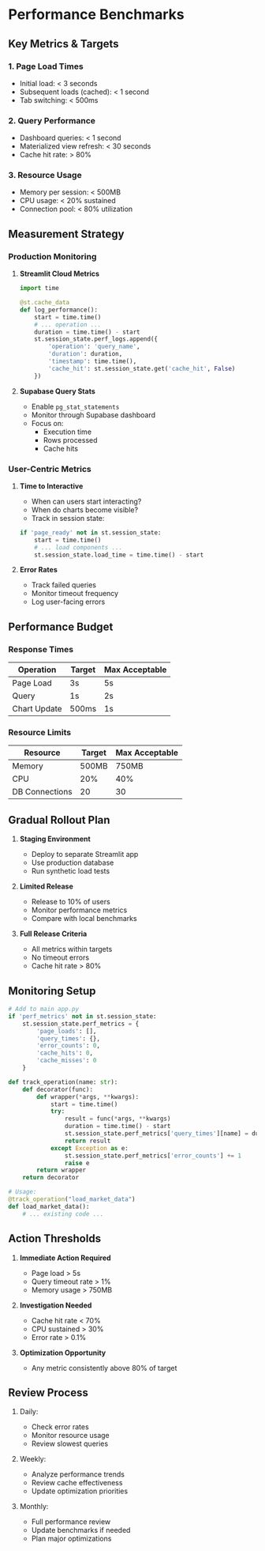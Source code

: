 # Performance Benchmarks

## Key Metrics & Targets

### 1. Page Load Times
- Initial load: < 3 seconds
- Subsequent loads (cached): < 1 second
- Tab switching: < 500ms

### 2. Query Performance
- Dashboard queries: < 1 second
- Materialized view refresh: < 30 seconds
- Cache hit rate: > 80%

### 3. Resource Usage
- Memory per session: < 500MB
- CPU usage: < 20% sustained
- Connection pool: < 80% utilization

## Measurement Strategy

### Production Monitoring
1. **Streamlit Cloud Metrics**
   ```python
   import time
   
   @st.cache_data
   def log_performance():
       start = time.time()
       # ... operation ...
       duration = time.time() - start
       st.session_state.perf_logs.append({
           'operation': 'query_name',
           'duration': duration,
           'timestamp': time.time(),
           'cache_hit': st.session_state.get('cache_hit', False)
       })
   ```

2. **Supabase Query Stats**
   - Enable `pg_stat_statements`
   - Monitor through Supabase dashboard
   - Focus on:
     - Execution time
     - Rows processed
     - Cache hits

### User-Centric Metrics
1. **Time to Interactive**
   - When can users start interacting?
   - When do charts become visible?
   - Track in session state:
   ```python
   if 'page_ready' not in st.session_state:
       start = time.time()
       # ... load components ...
       st.session_state.load_time = time.time() - start
   ```

2. **Error Rates**
   - Track failed queries
   - Monitor timeout frequency
   - Log user-facing errors

## Performance Budget

### Response Times
| Operation | Target | Max Acceptable |
|-----------|---------|----------------|
| Page Load | 3s | 5s |
| Query | 1s | 2s |
| Chart Update | 500ms | 1s |

### Resource Limits
| Resource | Target | Max Acceptable |
|----------|--------|----------------|
| Memory | 500MB | 750MB |
| CPU | 20% | 40% |
| DB Connections | 20 | 30 |

## Gradual Rollout Plan

1. **Staging Environment**
   - Deploy to separate Streamlit app
   - Use production database
   - Run synthetic load tests

2. **Limited Release**
   - Release to 10% of users
   - Monitor performance metrics
   - Compare with local benchmarks

3. **Full Release Criteria**
   - All metrics within targets
   - No timeout errors
   - Cache hit rate > 80%

## Monitoring Setup

```python
# Add to main app.py
if 'perf_metrics' not in st.session_state:
    st.session_state.perf_metrics = {
        'page_loads': [],
        'query_times': {},
        'error_counts': 0,
        'cache_hits': 0,
        'cache_misses': 0
    }

def track_operation(name: str):
    def decorator(func):
        def wrapper(*args, **kwargs):
            start = time.time()
            try:
                result = func(*args, **kwargs)
                duration = time.time() - start
                st.session_state.perf_metrics['query_times'][name] = duration
                return result
            except Exception as e:
                st.session_state.perf_metrics['error_counts'] += 1
                raise e
        return wrapper
    return decorator

# Usage:
@track_operation("load_market_data")
def load_market_data():
    # ... existing code ...
```

## Action Thresholds

1. **Immediate Action Required**
   - Page load > 5s
   - Query timeout rate > 1%
   - Memory usage > 750MB

2. **Investigation Needed**
   - Cache hit rate < 70%
   - CPU sustained > 30%
   - Error rate > 0.1%

3. **Optimization Opportunity**
   - Any metric consistently above 80% of target

## Review Process

1. Daily:
   - Check error rates
   - Monitor resource usage
   - Review slowest queries

2. Weekly:
   - Analyze performance trends
   - Review cache effectiveness
   - Update optimization priorities

3. Monthly:
   - Full performance review
   - Update benchmarks if needed
   - Plan major optimizations
